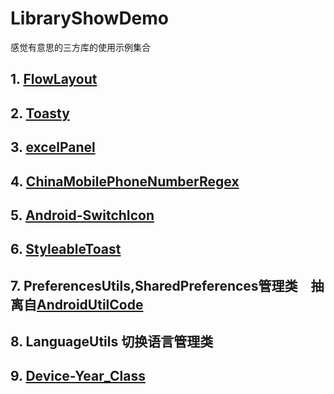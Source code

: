 # LibraryShowDemo
感觉有意思的三方库的使用示例集合
## 1. [FlowLayout](https://github.com/nex3z/FlowLayout)
## 2. [Toasty](https://github.com/GrenderG/Toasty)
## 3. [excelPanel](https://github.com/zhouchaoyuan/excelPanel)
## 4. [ChinaMobilePhoneNumberRegex](https://github.com/VincentSit/ChinaMobilePhoneNumberRegex)
## 5. [Android-SwitchIcon](https://github.com/zagum/Android-SwitchIcon)
## 6. [StyleableToast](https://github.com/Muddz/StyleableToast)
## 7. PreferencesUtils,SharedPreferences管理类&emsp;抽离自[AndroidUtilCode](https://github.com/Blankj/AndroidUtilCode)
## 8. LanguageUtils 切换语言管理类
## 9. [Device-Year_Class](https://github.com/facebook/device-year-class)
